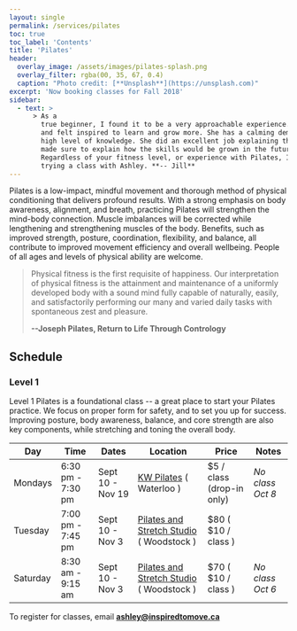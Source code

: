 ```yaml
---
layout: single
permalink: /services/pilates
toc: true
toc_label: 'Contents'
title: 'Pilates'
header:
  overlay_image: /assets/images/pilates-splash.png
  overlay_filter: rgba(00, 35, 67, 0.4)
  caption: "Photo credit: [**Unsplash**](https://unsplash.com)"
excerpt: 'Now booking classes for Fall 2018'
sidebar:
  - text: > 
      > As a
        true beginner, I found it to be a very approachable experience. I enjoyed our session,
        and felt inspired to learn and grow more. She has a calming demeanour, and a very
        high level of knowledge. She did an excellent job explaining the fundamentals, but
        made sure to explain how the skills would be grown in the future. 
        Regardless of your fitness level, or experience with Pilates, I highly recommend
        trying a class with Ashley. **-- Jill**
---
```

Pilates is a low-impact, mindful movement and thorough method of physical
conditioning that delivers profound results. With a strong emphasis on body
awareness, alignment, and breath, practicing Pilates will strengthen the mind-body
connection. Muscle imbalances will be corrected while lengthening and
strengthening muscles of the body. Benefits, such as improved strength, posture,
coordination, flexibility, and balance, all contribute to improved movement
efficiency and overall wellbeing. People of all ages and levels of physical ability are welcome.

> Physical fitness is the first requisite of happiness. Our interpretation of physical fitness is the attainment and maintenance of a uniformly developed body with a sound mind fully capable of naturally, easily, and satisfactorily performing our many and varied daily tasks with spontaneous zest and pleasure.
>
> **--Joseph Pilates, Return to Life Through Contrology**



## Schedule

### Level 1

Level 1 Pilates is a foundational class -- a great place to start your Pilates practice. We focus on proper form for safety, and to set you up for success. Improving posture, body awareness, balance, and core strength are also key components, while stretching and toning the overall body.

| Day |Time | Dates | Location | Price | Notes |
| --- |---- | ----- | --- | -------- | ----- |
| Mondays | 6:30 pm - 7:30 pm | Sept 10 - Nov 19 | [KW Pilates](http://www.kwpilates.com/) ( Waterloo ) | $5 / class (drop-in only) | *No class Oct 8*
| Tuesday | 7:00 pm - 7:45 pm | Sept 10 - Nov 3 | [Pilates and Stretch Studio](https://www.facebook.com/Pilates-and-Stretch-Studio-246196525433209/) ( Woodstock ) | $80 ( $10 / class ) |  
| Saturday | 8:30 am - 9:15 am | Sept 10 - Nov 3 | [Pilates and Stretch Studio](https://www.facebook.com/Pilates-and-Stretch-Studio-246196525433209/) ( Woodstock ) | $70 ( $10 / class ) | *No class Oct 6* 

To register for classes, email **[ashley@inspiredtomove.ca](mailto:ashley@inspiredtomove.ca)**
